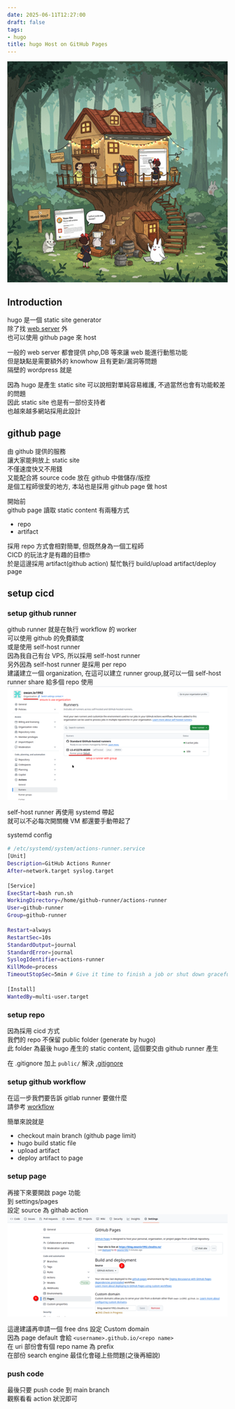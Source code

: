 ```yaml
---
date: 2025-06-11T12:27:00
draft: false
tags:
- hugo
title: hugo Host on GitHub Pages
---
```


![alt](images/banner.png)

<!--more-->

## Introduction
hugo 是一個 static site generator  
除了找 [web server](https://free-for.dev/#/?id=web-hosting) 外  
也可以使用 github page 來 host 

一般的 web server 都會提供 php,DB 等來讓 web 能進行動態功能  
但是缺點是需要額外的 knowhow 且有更新/漏洞等問題  
隔壁的 wordpress 就是

因為 hugo 是產生 static site 可以說相對單純容易維護, 不過當然也會有功能較差的問題  
因此 static site 也是有一部份支持者  
也越來越多網站採用此設計  


## github page 
由 github 提供的服務  
讓大家能夠放上 static site  
不僅速度快又不用錢  
又能配合將 source code 放在 github 中做儲存/版控  
是個工程師很愛的地方, 本站也是採用 github page 做 host    

開始前  
github page 讀取 static content 有兩種方式  
- repo
- artifact

採用 repo 方式會相對簡單, 但既然身為一個工程師  
CICD 的玩法才是有趣的目標🤓   
於是這邊採用 artifact(github action) 幫忙執行 build/upload artifact/deploy page  

## setup cicd 

### setup github runner
github runner 就是在執行 workflow 的 worker  
可以使用 github 的免費額度   
或是使用 self-host runner   
因為我自己有台 VPS, 所以採用 self-host runner  
另外因為 self-host runner 是採用 per repo  
建議建立一個 organization, 在這可以建立 runner group,就可以一個 self-host runner share 給多個 repo 使用  
![alt](images/runner.png)

self-host runner 再使用 systemd 帶起  
就可以不必每次開關機 VM 都還要手動帶起了

systemd config
```bash
# /etc/systemd/system/actions-runner.service
[Unit]
Description=GitHub Actions Runner
After=network.target syslog.target

[Service]
ExecStart=bash run.sh
WorkingDirectory=/home/github-runner/actions-runner
User=github-runner
Group=github-runner

Restart=always
RestartSec=10s
StandardOutput=journal
StandardError=journal
SyslogIdentifier=actions-runner
KillMode=process
TimeoutStopSec=5min # Give it time to finish a job or shut down gracefully

[Install]
WantedBy=multi-user.target
```

### setup repo
因為採用 cicd 方式  
我們的 repo 不保留 public folder (generate by hugo)  
此 folder 為最後 hugo 產生的 static content, 這個要交由 github runner 產生  

在 .gitignore 加上 `public/`  解決
[.gitignore](https://github.com/owan-io1992/blog/blob/main/.gitignore)


### setup github workflow
在這一步我們要告訴 gitlab runner 要做什麼  
請參考 [workflow](https://github.com/owan-io1992/blog/blob/main/.github/workflows/hugo-gh-pages.yml)

簡單來說就是
- checkout main branch (github page limit)
- hugo build static file
- upload artifact
- deploy artifact to page

### setup page
再接下來要開啟 page 功能  
到 settings/pages  
設定 source 為 githab action 
![](images/page.png)


這邊建議再申請一個 free dns 設定 Custom domain  
因為 page default 會給 `<username>.github.io/<repo name>`  
在 uri 部份會有個 repo name 為 prefix  
在部份 search engine 最佳化會碰上些問題(之後再細說)

### push code

最後只要 push code 到 main branch  
觀察看看 action 狀況即可